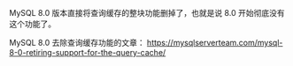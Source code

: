 MySQL 8.0 版本直接将查询缓存的整块功能删掉了，也就是说 8.0 开始彻底没有这个功能了。

MySQL 8.0 去除查询缓存功能的文章：
https://mysqlserverteam.com/mysql-8-0-retiring-support-for-the-query-cache/

